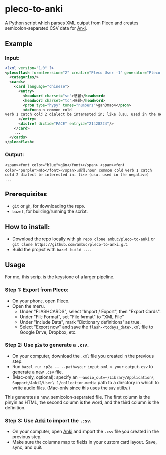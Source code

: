 # pleco-to-anki

A Python script which parses XML output from Pleco and creates
semicolon-separated CSV data for [Anki](https://apps.ankiweb.net/).

## Example

### Input:

```xml
<?xml version="1.0" ?>
<plecoflash formatversion="2" creator="Pleco User -1" generator="Pleco 2.0 Flashcard Exporter" platform="Android" created="1605883885">
  <categories/>
  <cards>
    <card language="chinese">
      <entry>
        <headword charset="sc">感冒</headword>
        <headword charset="tc">感冒</headword>
        <pron type="hypy" tones="numbers">gan3mao4</pron>
        <defn>noun common cold
verb 1 catch cold 2 dialect be interested in; like (usu. used in the negative)</defn>
      </entry>
      <dictref dictid="PACE" entryid="21428224"/>
    </card>
    ...
  </cards>
</plecoflash>
```

### Output:

```csv
<span><font color="blue">găn</font></span> <span><font color="purple">mào</font></span>;感冒;noun common cold verb 1 catch cold 2 dialect be interested in. like (usu. used in the negative)
...
```

## Prerequisites

*  `git` or `gh`, for downloading the repo.
*  `bazel`, for building/running the script.

## How to install:

*  Download the repo locally with `gh repo clone ambuc/pleco-to-anki` or
   `git clone https://github.com/ambuc/pleco-to-anki.git`.
*  Build the project with `bazel build ...`.

## Usage

For me, this script is the keystone of a larger pipeline.

### Step 1: Export from Pleco:

*  On your phone, open [Pleco](https://www.pleco.com/products/pleco-for-android/).
*  Open the menu. 
   *  Under "FLASHCARDS", select "Import / Export", then "Export Cards". 
   *  Under "File Format", set "File format" to "XML File".
   *  Under "Include Data", mark "Dictionary definitions" as true.
   *  Select "Export now" and save the `flash-<todays_date>.xml` file to
      Google Drive, Dropbox, etc.

### Step 2: Use `p2a` to generate a `.csv`.

*  On your computer, download the `.xml` file you created in the previous step.
*  Run `bazel run :p2a -- --path=your_input.xml > your_output.csv` to
   generate a new `.csv` file.
*  (Mac-only, optional): specify an 
   `--audio_out=~/Library/Application\ Support/Anki2/User\ 1/collection.media`
   path to a directory in which to write audio files. (Mac-only since this uses
   the `say` utility.)
   
This generates a new, semicolon-separated file. The first column is the pinyin
as HTML, the second column is the word, and the third column is the definition.

### Step 3: Use [Anki](https://apps.ankiweb.net/) to import the `.csv`.

*  On your computer, open [Anki](https://apps.ankiweb.net/) and import the
   `.csv` file you created in the previous step.
*  Make sure the columns map to fields in your custom card layout. Save, sync,
   and quit.
